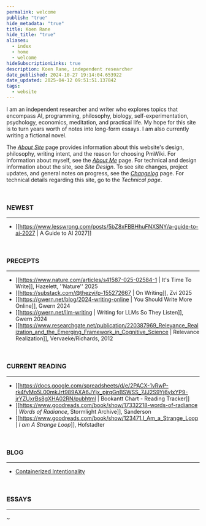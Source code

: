 ```yaml
---
permalink: welcome
publish: "true"
hide_metadata: "true"
title: Koen Rane
hide_title: "true"
aliases:
  - index
  - home
  - welcome
hideSubscriptionLinks: true
description: Koen Rane, independent researcher
date_published: 2024-10-27 19:14:04.653922
date_updated: 2025-04-12 09:51:51.137842
tags:
  - website
---
```






I am an independent researcher and writer who explores topics that encompass AI, programming, philosophy, biology, self-experimentation, psychology, economics, meditation, and practical life. My hope for this site is to turn years worth of notes into long-form essays. I am also currently writing a fictional novel. 

The *[About Site](/about-site)* page provides information about this website's design, philosophy, writing intent, and the reason for choosing PmWiki. For information about myself, see the *[About Me](/About)* page. For technical and design information about the site, see *Site Design*. To see site changes, project updates, and general notes on progress, see the *[Changelog](/changelog)* page. For technical details regarding this site, go to the *Technical page*.

</br>

### NEWEST
---
- [[https://www.lesswrong.com/posts/5bZ8xFBBHhuFNXSNY/a-guide-to-ai-2027 | A Guide to AI 2027]]


</br>

### PRECEPTS
---
- [[https://www.nature.com/articles/s41587-025-02584-1 | It's Time To Write]], Hazelett, ''Nature'' 2025
- [[https://substack.com/@thezvi/p-155272667 | On Writing]], Zvi 2025
- [[https://gwern.net/blog/2024-writing-online | You Should Write More Online]], Gwern 2024
- [[https://gwern.net/llm-writing | Writing for LLMs So They Listen]], Gwern 2024
- [[https://www.researchgate.net/publication/220387969_Relevance_Realization_and_the_Emerging_Framework_in_Cognitive_Science | Relevance Realization]], Vervaeke/Richards, 2012


</br>

### CURRENT READING
---
- [[https://docs.google.com/spreadsheets/d/e/2PACX-1vRwP-rk4fyMo5L00mkJrt989AXA6JYjx_pjrqGnBSWSS_7JJ2S9Yj6ylxYP9-jrYZUxrBs8gXHA02RN/pubhtml | Bookantt Chart - Reading Tracker]]
- [[https://www.goodreads.com/book/show/17332218-words-of-radiance | *Words of Radiance*, Stormlight Archive]], Sanderson
- [[https://www.goodreads.com/book/show/123471.I_Am_a_Strange_Loop | *I am A Strange Loop*]], Hofstadter


</br>

### BLOG
---
- [Containerized Intentionality](/containerized-intentionality)

</br>

### ESSAYS
---
~